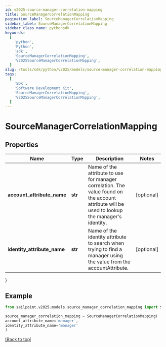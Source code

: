 ```yaml
---
id: v2025-source-manager-correlation-mapping
title: SourceManagerCorrelationMapping
pagination_label: SourceManagerCorrelationMapping
sidebar_label: SourceManagerCorrelationMapping
sidebar_class_name: pythonsdk
keywords:
  [
    'python',
    'Python',
    'sdk',
    'SourceManagerCorrelationMapping',
    'V2025SourceManagerCorrelationMapping',
  ]
slug: /tools/sdk/python/v2025/models/source-manager-correlation-mapping
tags:
  [
    'SDK',
    'Software Development Kit',
    'SourceManagerCorrelationMapping',
    'V2025SourceManagerCorrelationMapping',
  ]
---
```


# SourceManagerCorrelationMapping

## Properties

| Name | Type | Description | Notes |
| --- | --- | --- | --- |
| **account_attribute_name** | **str** | Name of the attribute to use for manager correlation. The value found on the account attribute will be used to lookup the manager's identity. | [optional] |
| **identity_attribute_name** | **str** | Name of the identity attribute to search when trying to find a manager using the value from the accountAttribute. | [optional] |

}

## Example

```python
from sailpoint.v2025.models.source_manager_correlation_mapping import SourceManagerCorrelationMapping

source_manager_correlation_mapping = SourceManagerCorrelationMapping(
account_attribute_name='manager',
identity_attribute_name='manager'
)

```

[[Back to top]](#)
